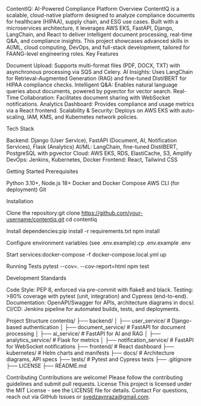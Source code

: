 ContentIQ: AI-Powered Compliance Platform
Overview
ContentIQ is a scalable, cloud-native platform designed to analyze compliance documents for healthcare (HIPAA), supply chain, and ESG use cases. Built with a microservices architecture, it leverages AWS EKS, FastAPI, Django, LangChain, and React to deliver intelligent document processing, real-time Q&A, and compliance insights. This project showcases advanced skills in AI/ML, cloud computing, DevOps, and full-stack development, tailored for FAANG-level engineering roles.
Key Features

Document Upload: Supports multi-format files (PDF, DOCX, TXT) with asynchronous processing via SQS and Celery.
AI Insights: Uses LangChain for Retrieval-Augmented Generation (RAG) and fine-tuned DistilBERT for HIPAA compliance checks.
Intelligent Q&A: Enables natural language queries about documents, powered by pgvector for vector search.
Real-Time Collaboration: Facilitates document sharing with WebSocket notifications.
Analytics Dashboard: Provides compliance and usage metrics via a React frontend.
Scalability & Security: Deploys on AWS EKS with auto-scaling, IAM, KMS, and Kubernetes network policies.

Tech Stack

Backend: Django (User Service), FastAPI (Document, AI, Notification Services), Flask (Analytics)
AI/ML: LangChain, fine-tuned DistilBERT, PostgreSQL with pgvector
Cloud: AWS EKS, RDS, ElastiCache, S3, Amplify
DevOps: Jenkins, Kubernetes, Docker
Frontend: React, Tailwind CSS

Getting Started
Prerequisites

Python 3.10+, Node.js 18+
Docker and Docker Compose
AWS CLI (for deployment)
Git

Installation

Clone the repository:git clone https://github.com/your-username/contentiq.git
cd contentiq


Install dependencies:pip install -r requirements.txt
npm install


Configure environment variables (see .env.example):cp .env.example .env


Start services:docker-compose -f docker-compose.local.yml up



Running Tests
pytest --cov=. --cov-report=html
npm test

Development Standards

Code Style: PEP 8, enforced via pre-commit with flake8 and black.
Testing: >80% coverage with pytest (unit, integration) and Cypress (end-to-end).
Documentation: OpenAPI/Swagger for APIs, architecture diagrams in docs/.
CI/CD: Jenkins pipeline for automated builds, tests, and deployments.

Project Structure
contentiq/
├── backend/
│   ├── user_service/       # Django-based authentication
│   ├── document_service/   # FastAPI for document processing
│   ├── ai_service/         # FastAPI for AI and RAG
│   ├── analytics_service/  # Flask for metrics
│   ├── notification_service/ # FastAPI for WebSocket notifications
├── frontend/               # React dashboard
├── kubernetes/             # Helm charts and manifests
├── docs/                   # Architecture diagrams, API specs
├── tests/                  # Pytest and Cypress tests
├── .gitignore
├── LICENSE
├── README.md

Contributing
Contributions are welcome! Please follow the contributing guidelines and submit pull requests.
License
This project is licensed under the MIT License - see the LICENSE file for details.
Contact
For questions, reach out via GitHub Issues or syedzaynraza@gmail.com.
